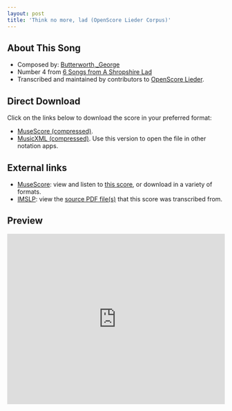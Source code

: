 ```yaml
---
layout: post
title: 'Think no more, lad (OpenScore Lieder Corpus)'
---
```


## About This Song

- Composed by: [Butterworth,_George](https://fourscoreandmore.org/openscore/lieder/Butterworth,_George)
- Number 4 from [6 Songs from A Shropshire Lad](https://fourscoreandmore.org/openscore/lieder/Butterworth,_George/6_Songs_from_A_Shropshire_Lad)
- Transcribed and maintained by contributors to [OpenScore Lieder].

[OpenScore Lieder]: https://musescore.com/openscore-lieder-corpus

## Direct Download

Click on the links below to download the score in your preferred format:
- [MuseScore (compressed)](https://github.com/openscore/lieder/blob/main/scores/Butterworth,_George/6_Songs_from_A_Shropshire_Lad/4_Think_no_more,_lad/lc6214846.mscz?raw=true).
- [MusicXML (compressed)](https://github.com/openscore/lieder/blob/main/scores/Butterworth,_George/6_Songs_from_A_Shropshire_Lad/4_Think_no_more,_lad/lc6214846.mxl?raw=true). Use this version to open the file in other notation apps.

## External links

- [MuseScore]: view and listen to [this score][MuseScore], or download in a variety of formats.
- [IMSLP]: view the [source PDF file(s)][IMSLP] that this score was transcribed from.

[MuseScore]: https://musescore.com/score/6214846
[IMSLP]: https://imslp.org/wiki/Special:ReverseLookup/239744

## Preview

<iframe width="100%" height="394" src="https://musescore.com/openscore-lieder-corpus/scores/6214846/embed" frameborder="0" allowfullscreen allow="autoplay; fullscreen"></iframe>
